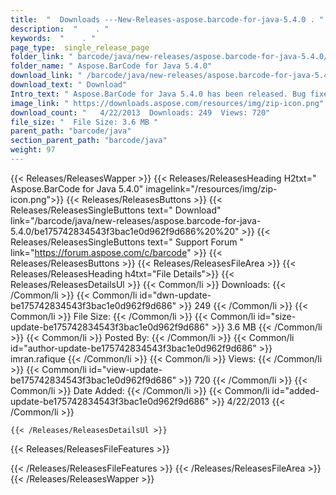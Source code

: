 ```yaml
---
title:  "  Downloads ---New-Releases-aspose.barcode-for-java-5.4.0 . " 
description:  "    . " 
keywords:  "    . " 
page_type:  single_release_page
folder_link: " barcode/java/new-releases/aspose.barcode-for-java-5.4.0/"
folder_name: " Aspose.BarCode for Java 5.4.0"
download_link: " /barcode/java/new-releases/aspose.barcode-for-java-5.4.0/be175742834543f3bac1e0d962f9d686"
download_text: " Download"
Intro_text: " Aspose.BarCode for Java 5.4.0 has been released. Bug fixes provided in this vers..."
image_link: " https://downloads.aspose.com/resources/img/zip-icon.png"
download_count: "   4/22/2013  Downloads: 249  Views: 720"
file_size: "  File Size: 3.6 MB "
parent_path: "barcode/java"
section_parent_path: "barcode/java"
weight: 97 
---
```


{{< Releases/ReleasesWapper >}}
  {{< Releases/ReleasesHeading H2txt=" Aspose.BarCode for Java 5.4.0" imagelink="/resources/img/zip-icon.png">}}
  {{< Releases/ReleasesButtons >}}
    {{< Releases/ReleasesSingleButtons text=" Download" link="/barcode/java/new-releases/aspose.barcode-for-java-5.4.0/be175742834543f3bac1e0d962f9d686%20%20" >}}
    {{< Releases/ReleasesSingleButtons text=" Support Forum " link="https://forum.aspose.com/c/barcode" >}}
  {{< Releases/ReleasesButtons >}}
  {{< Releases/ReleasesFileArea >}}
    {{< Releases/ReleasesHeading h4txt="File Details">}}
    {{< Releases/ReleasesDetailsUl >}}
            {{< Common/li  >}} Downloads: {{< /Common/li >}} 
      {{< Common/li id="dwn-update-be175742834543f3bac1e0d962f9d686" >}} 249 {{< /Common/li >}} 
      {{< Common/li  >}} File Size: {{< /Common/li >}} 
      {{< Common/li id="size-update-be175742834543f3bac1e0d962f9d686" >}} 3.6 MB {{< /Common/li >}} 
      {{< Common/li  >}} Posted By: {{< /Common/li >}} 
      {{< Common/li id="author-update-be175742834543f3bac1e0d962f9d686" >}} imran.rafique {{< /Common/li >}} 
      {{< Common/li  >}} Views: {{< /Common/li >}} 
      {{< Common/li id="view-update-be175742834543f3bac1e0d962f9d686" >}} 720 {{< /Common/li >}} 
      {{< Common/li  >}} Date Added: {{< /Common/li >}} 
      {{< Common/li id="added-update-be175742834543f3bac1e0d962f9d686" >}} 4/22/2013 {{< /Common/li >}} 

    {{< /Releases/ReleasesDetailsUl >}}

  {{< Releases/ReleasesFileFeatures >}}
      
  {{< /Releases/ReleasesFileFeatures >}}
 {{< /Releases/ReleasesFileArea >}}
{{< /Releases/ReleasesWapper >}}


